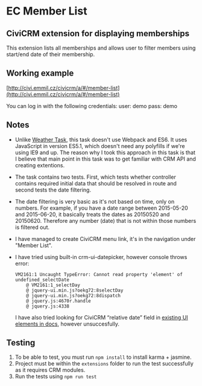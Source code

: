 # EC Member List

## CiviCRM extension for displaying memberships

This extension lists all memberships and allows user to filter members using start/end date of their membership.

## Working example

[http://civi.emmil.cz/civicrm/a/#/member-list](http://civi.emmil.cz/civicrm/a/#/member-list)

You can log in with the following credentials:
user: demo
pass: demo

## Notes

* Unlike [Weather Task](https://github.com/emilcieslar/compucorp-weather), this task doesn't use Webpack and ES6. It uses JavaScript in version ES5.1, which doesn't need any polyfills if we're using IE9 and up. The reason why I took this approach in this task is that I believe that main point in this task was to get familiar with CRM API and creating extentions.

* The task contains two tests. First, which tests whether controller contains required initial data that should be resolved in route and second tests the date filtering.

* The date filtering is very basic as it's not based on time, only on numbers. For example, if you have a date range between 2015-05-20 and 2015-06-20, it basically treats the dates as 20150520 and 20150620. Therefore any number (date) that is not within those numbers is filtered out.

* I have managed to create CiviCRM menu link, it's in the navigation under "Member List".

* I have tried using built-in crm-ui-datepicker, however console throws error:
	```
	VM2161:1 Uncaught TypeError: Cannot read property 'element' of undefined_selectDate
		@ VM2161:1_selectDay
		@ jquery-ui.min.js?oekg72:8selectDay
		@ jquery-ui.min.js?oekg72:8dispatch
		@ jquery.js:4670r.handle
		@ jquery.js:4338
	```
	I have also tried looking for CiviCRM “relative date” field in [existing UI elements in docs](https://wiki.civicrm.org/confluence/display/CRMDOC/UI+Elements+Reference), however unsuccesfully.


## Testing

1. To be able to test, you must run `npm install` to install karma + jasmine.
2. Project must be within the `extensions` folder to run the test successfully as it requires CRM modules.
3. Run the tests using `npm run test`
